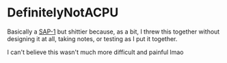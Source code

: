 # DefinitelyNotACPU
Basically a [SAP-1](https://en.wikipedia.org/wiki/Simple-As-Possible_computer) but shittier because, as a bit, I threw this together without designing it at all, taking notes, or testing as I put it together.  

I can't believe this wasn't much more difficult and painful lmao